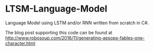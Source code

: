 # LTSM-Language-Model

Language Model using LSTM and/or RNN written from scratch in C#.

The blog post supporting this code can be found at http://www.robosoup.com/2016/11/generating-aesops-fables-one-character.html
